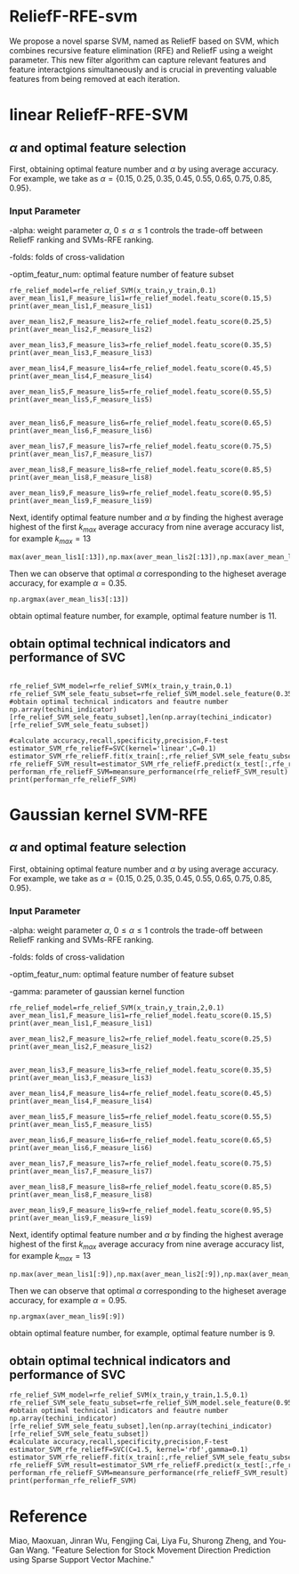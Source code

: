# ReliefF-RFE-svm
We propose a novel sparse SVM, named as ReliefF based on SVM, which combines recursive feature elimination (RFE) and ReliefF using a weight parameter. This new filter algorithm can capture relevant features and feature interactgions simultaneously and is crucial in preventing valuable features from being removed at each iteration.
# linear ReliefF-RFE-SVM
## $\alpha$ and optimal feature selection
First, obtaining optimal feature number and $\alpha$ by using average accuracy. For example, we take as $\alpha=\{0.15,0.25,0.35,0.45,0.55,0.65,0.75,0.85,0.95\}$.

### Input Parameter

-alpha: weight parameter $\alpha$, $0\le \alpha\le 1$ controls the trade-off between ReliefF ranking and SVMs-RFE ranking.

-folds: folds of cross-validation 

-optim_featur_num: optimal feature number of feature subset

```code
rfe_relief_model=rfe_relief_SVM(x_train,y_train,0.1)
aver_mean_lis1,F_measure_lis1=rfe_relief_model.featu_score(0.15,5)
print(aver_mean_lis1,F_measure_lis1)

aver_mean_lis2,F_measure_lis2=rfe_relief_model.featu_score(0.25,5)
print(aver_mean_lis2,F_measure_lis2)

aver_mean_lis3,F_measure_lis3=rfe_relief_model.featu_score(0.35,5)
print(aver_mean_lis3,F_measure_lis3)

aver_mean_lis4,F_measure_lis4=rfe_relief_model.featu_score(0.45,5)
print(aver_mean_lis4,F_measure_lis4)

aver_mean_lis5,F_measure_lis5=rfe_relief_model.featu_score(0.55,5)
print(aver_mean_lis5,F_measure_lis5)


aver_mean_lis6,F_measure_lis6=rfe_relief_model.featu_score(0.65,5)
print(aver_mean_lis6,F_measure_lis6)

aver_mean_lis7,F_measure_lis7=rfe_relief_model.featu_score(0.75,5)
print(aver_mean_lis7,F_measure_lis7)

aver_mean_lis8,F_measure_lis8=rfe_relief_model.featu_score(0.85,5)
print(aver_mean_lis8,F_measure_lis8)

aver_mean_lis9,F_measure_lis9=rfe_relief_model.featu_score(0.95,5)
print(aver_mean_lis9,F_measure_lis9)
```



Next, identify optimal feature number and $\alpha$ by finding the highest average highest of the first $k_{max}$ average accuracy from nine average accuracy list, for example $k_{max}=13$

```code
max(aver_mean_lis1[:13]),np.max(aver_mean_lis2[:13]),np.max(aver_mean_lis3[:13]),np.max(aver_mean_lis4[:13]),np.max(aver_mean_lis5[:13]),np.max(aver_mean_lis6[:13]),np.max(aver_mean_lis7[:13]),np.max(aver_mean_lis8[:13]),np.max(aver_mean_lis9[:13])
```
Then we can observe that optimal $\alpha$ corresponding to the higheset average accuracy, for example $\alpha=0.35$.

```code
np.argmax(aver_mean_lis3[:13])
```
obtain optimal feature number, for example, optimal feature number is 11.


## obtain optimal technical indicators and performance of SVC
```code

rfe_relief_SVM_model=rfe_relief_SVM(x_train,y_train,0.1)
rfe_relief_SVM_sele_featu_subset=rfe_relief_SVM_model.sele_feature(0.35,11)
#obtain optimal technical indicators and feautre number
np.array(techini_indicator)[rfe_relief_SVM_sele_featu_subset],len(np.array(techini_indicator)[rfe_relief_SVM_sele_featu_subset])

#calculate accuracy,recall,specificity,precision,F-test
estimator_SVM_rfe_reliefF=SVC(kernel='linear',C=0.1)
estimator_SVM_rfe_reliefF.fit(x_train[:,rfe_relief_SVM_sele_featu_subset],y_train)
rfe_reliefF_SVM_result=estimator_SVM_rfe_reliefF.predict(x_test[:,rfe_relief_SVM_sele_featu_subset])
performan_rfe_reliefF_SVM=meansure_performance(rfe_reliefF_SVM_result)
print(performan_rfe_reliefF_SVM)

```

# Gaussian kernel SVM-RFE

## $\alpha$ and optimal feature selection
First, obtaining optimal feature number and $\alpha$ by using average accuracy. For example, we take as $\alpha=\{0.15,0.25,0.35,0.45,0.55,0.65,0.75,0.85,0.95\}$.

### Input Parameter

-alpha: weight parameter $\alpha$, $0\le \alpha\le 1$ controls the trade-off between ReliefF ranking and SVMs-RFE ranking.

-folds: folds of cross-validation 

-optim_featur_num: optimal feature number of feature subset

-gamma: parameter of gaussian kernel function

```code
rfe_relief_model=rfe_relief_SVM(x_train,y_train,2,0.1)
aver_mean_lis1,F_measure_lis1=rfe_relief_model.featu_score(0.15,5)
print(aver_mean_lis1,F_measure_lis1)

aver_mean_lis2,F_measure_lis2=rfe_relief_model.featu_score(0.25,5)
print(aver_mean_lis2,F_measure_lis2)


aver_mean_lis3,F_measure_lis3=rfe_relief_model.featu_score(0.35,5)
print(aver_mean_lis3,F_measure_lis3)

aver_mean_lis4,F_measure_lis4=rfe_relief_model.featu_score(0.45,5)
print(aver_mean_lis4,F_measure_lis4)

aver_mean_lis5,F_measure_lis5=rfe_relief_model.featu_score(0.55,5)
print(aver_mean_lis5,F_measure_lis5)

aver_mean_lis6,F_measure_lis6=rfe_relief_model.featu_score(0.65,5)
print(aver_mean_lis6,F_measure_lis6)

aver_mean_lis7,F_measure_lis7=rfe_relief_model.featu_score(0.75,5)
print(aver_mean_lis7,F_measure_lis7)

aver_mean_lis8,F_measure_lis8=rfe_relief_model.featu_score(0.85,5)
print(aver_mean_lis8,F_measure_lis8)

aver_mean_lis9,F_measure_lis9=rfe_relief_model.featu_score(0.95,5)
print(aver_mean_lis9,F_measure_lis9)
```
Next, identify optimal feature number and $\alpha$ by finding the highest average highest of the first $k_{max}$ average accuracy from nine average accuracy list, for example $k_{max}=13$

```code
np.max(aver_mean_lis1[:9]),np.max(aver_mean_lis2[:9]),np.max(aver_mean_lis3[:9]),np.max(aver_mean_lis4[:9]),np.max(aver_mean_lis5[:9]),np.max(aver_mean_lis6[:9]),np.max(aver_mean_lis7[:9]),np.max(aver_mean_lis8[:9]),np.max(aver_mean_lis9[:9])
```

Then we can observe that optimal $\alpha$ corresponding to the higheset average accuracy, for example $\alpha=0.95$.

```code
np.argmax(aver_mean_lis9[:9])
```
obtain optimal feature number, for example, optimal feature number is 9.
## obtain optimal technical indicators and performance of SVC

```code
rfe_relief_SVM_model=rfe_relief_SVM(x_train,y_train,1.5,0.1)
rfe_relief_SVM_sele_featu_subset=rfe_relief_SVM_model.sele_feature(0.95,7)
#obtain optimal technical indicators and feautre number
np.array(techini_indicator)[rfe_relief_SVM_sele_featu_subset],len(np.array(techini_indicator)[rfe_relief_SVM_sele_featu_subset])
#calculate accuracy,recall,specificity,precision,F-test
estimator_SVM_rfe_reliefF=SVC(C=1.5, kernel='rbf',gamma=0.1)
estimator_SVM_rfe_reliefF.fit(x_train[:,rfe_relief_SVM_sele_featu_subset],y_train)
rfe_reliefF_SVM_result=estimator_SVM_rfe_reliefF.predict(x_test[:,rfe_relief_SVM_sele_featu_subset])
performan_rfe_reliefF_SVM=meansure_performance(rfe_reliefF_SVM_result)
print(performan_rfe_reliefF_SVM)
```
# Reference
Miao, Maoxuan, Jinran Wu, Fengjing Cai, Liya Fu, Shurong Zheng, and You‐Gan Wang. "Feature Selection for Stock Movement Direction Prediction using Sparse Support Vector Machine."
